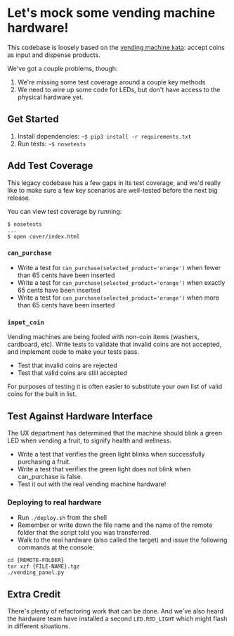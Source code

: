 # Let's mock some vending machine hardware!

This codebase is loosely based on the [vending machine kata](https://github.com/guyroyse/vending-machine-kata): accept coins as input and dispense products.

We've got a couple problems, though:

1. We're missing some test coverage around a couple key methods
2. We need to wire up some code for LEDs, but don't have access to the physical hardware yet.

## Get Started

1. Install dependencies: `~$ pip3 install -r requirements.txt`
2. Run tests: `~$ nosetests`

## Add Test Coverage

This legacy codebase has a few gaps in its test coverage, and we'd really like to make sure a few key scenarios are well-tested before the next big release.

You can view test coverage by running:

```
$ nosetests
...
$ open cover/index.html
```

### `can_purchase`

- Write a test for `can_purchase(selected_product='orange')` when fewer than 65 cents have been inserted
- Write a test for `can_purchase(selected_product='orange')` when exactly 65 cents have been inserted
- Write a test for `can_purchase(selected_product='orange')` when more than 65 cents have been inserted


### `input_coin`

Vending machines are being fooled with non-coin items (washers, cardboard, etc).  Write tests to validate 
that invalid coins are not accepted, and implement code to make your tests pass.

- Test that invalid coins are rejected
- Test that valid coins are still accepted

For purposes of testing it is often easier to substitute your own list of valid coins for the built in list.

## Test Against Hardware Interface

The UX department has determined that the machine should blink a green LED when vending a fruit, to signify health and wellness.

- Write a test that verifies the green light blinks when successfully purchasing a fruit.
- Write a test that verifies the green light does not blink when can_purchase is false.
- Test it out with the real vending machine hardware!

### Deploying to real hardware

- Run `./deploy.sh` from the shell
- Remember or write down the file name and the name of the remote folder that the script told you was transferred.
- Walk to the real hardware (also called the target) and issue the following commands at the console:

```
cd {REMOTE-FOLDER}
tar xzf {FILE-NAME}.tgz
./vending_panel.py
```

## Extra Credit

There's plenty of refactoring work that can be done. And we've also heard the hardware team have installed a second `LED.RED_LIGHT` which might flash in different situations.
